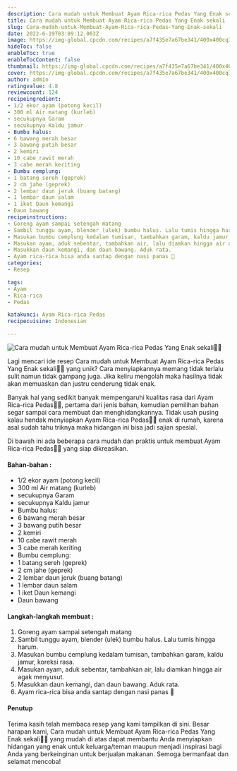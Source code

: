 ```yaml
---
description: Cara mudah untuk Membuat Ayam Rica-rica Pedas Yang Enak sekali"
title: Cara mudah untuk Membuat Ayam Rica-rica Pedas Yang Enak sekali
slug: Cara-mudah-untuk-Membuat-Ayam-Rica-rica-Pedas-Yang-Enak-sekali
date: 2022-6-19T03:09:12.063Z
image: https://img-global.cpcdn.com/recipes/a7f435e7a67be341/400x400cq70/photo.jpg
hideToc: false
enableToc: true
enableTocContent: false
thumbnail: https://img-global.cpcdn.com/recipes/a7f435e7a67be341/400x400cq70/photo.jpg
cover: https://img-global.cpcdn.com/recipes/a7f435e7a67be341/400x400cq70/photo.jpg
author: admin
ratingvalue: 4.8
reviewcount: 124
recipeingredient:
- 1/2 ekor ayam (potong kecil)
- 300 ml Air matang (kurleb)
- secukupnya Garam
- secukupnya Kaldu jamur
- Bumbu halus:
- 6 bawang merah besar
- 3 bawang putih besar
- 2 kemiri
- 10 cabe rawit merah
- 3 cabe merah keriting
- Bumbu cemplung:
- 1 batang sereh (geprek)
- 2 cm jahe (geprek)
- 2 lembar daun jeruk (buang batang)
- 1 lembar daun salam
- 1 iket Daun kemangi
- Daun bawang
recipeinstructions:
- Goreng ayam sampai setengah matang
- Sambil tunggu ayam, blender (ulek) bumbu halus. Lalu tumis hingga harum.
- Masukan bumbu cemplung kedalam tumisan, tambahkan garam, kaldu jamur, koreksi rasa.
- Masukan ayam, aduk sebentar, tambahkan air, lalu diamkan hingga air agak menyusut.
- Masukkan daun kemangi, dan daun bawang. Aduk rata.
- Ayam rica-rica bisa anda santap dengan nasi panas 🥰
categories:
- Resep

tags:
- Ayam
- Rica-rica
- Pedas

katakunci: Ayam Rica-rica Pedas
recipecuisine: Indonesian

---
```


![Cara mudah untuk Membuat Ayam Rica-rica Pedas Yang Enak sekali👩‍🍳](https://img-global.cpcdn.com/recipes/a7f435e7a67be341/400x400cq70/photo.jpg)

Lagi mencari ide resep Cara mudah untuk Membuat Ayam Rica-rica Pedas Yang Enak sekali👩‍🍳 yang unik? Cara menyiapkannya memang tidak terlalu sulit namun tidak gampang juga. Jika keliru mengolah maka hasilnya tidak akan memuaskan dan justru cenderung tidak enak.

Banyak hal yang sedikit banyak mempengaruhi kualitas rasa dari Ayam Rica-rica Pedas👩‍🍳, pertama dari jenis bahan, kemudian pemilihan bahan segar sampai cara membuat dan menghidangkannya. Tidak usah pusing kalau hendak menyiapkan Ayam Rica-rica Pedas👩‍🍳 enak di rumah, karena asal sudah tahu triknya maka hidangan ini bisa jadi sajian spesial.

Di bawah ini ada beberapa cara mudah dan praktis untuk membuat Ayam Rica-rica Pedas👩‍🍳 yang siap dikreasikan.

<!--inarticleads1-->

#### Bahan-bahan :

- 1/2 ekor ayam (potong kecil)
- 300 ml Air matang (kurleb)
- secukupnya Garam
- secukupnya Kaldu jamur
- Bumbu halus:
- 6 bawang merah besar
- 3 bawang putih besar
- 2 kemiri
- 10 cabe rawit merah
- 3 cabe merah keriting
- Bumbu cemplung:
- 1 batang sereh (geprek)
- 2 cm jahe (geprek)
- 2 lembar daun jeruk (buang batang)
- 1 lembar daun salam
- 1 iket Daun kemangi
- Daun bawang

<!--inarticleads2-->

#### Langkah-langkah membuat :

1. Goreng ayam sampai setengah matang
1. Sambil tunggu ayam, blender (ulek) bumbu halus. Lalu tumis hingga harum.
1. Masukan bumbu cemplung kedalam tumisan, tambahkan garam, kaldu jamur, koreksi rasa.
1. Masukan ayam, aduk sebentar, tambahkan air, lalu diamkan hingga air agak menyusut.
1. Masukkan daun kemangi, dan daun bawang. Aduk rata.
1. Ayam rica-rica bisa anda santap dengan nasi panas 🥰

#### Penutup

Terima kasih telah membaca resep yang kami tampilkan di sini. Besar harapan kami, Cara mudah untuk Membuat Ayam Rica-rica Pedas Yang Enak sekali👩‍🍳 yang mudah di atas dapat membantu Anda menyiapkan hidangan yang enak untuk keluarga/teman maupun menjadi inspirasi bagi Anda yang berkeinginan untuk berjualan makanan. Semoga bermanfaat dan selamat mencoba!